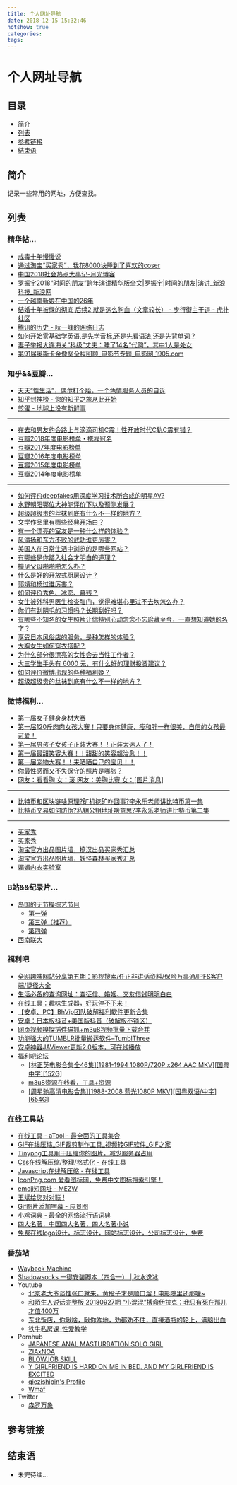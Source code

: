 ```yaml
---
title: 个人网址导航
date: 2018-12-15 15:32:46
notshow: true
categories:
tags:
---
```


# 个人网址导航

## 目录

- [简介](#简介)
- [列表](#列表)
- [参考链接](#参考链接)
- [结束语](#结束语)

## 简介

记录一些常用的网址，方便查找。

## 列表

### 精华帖...

- [戒毒十年慢慢说](http://doudoubbs.yxsyj.com/forum.php?mod=viewthread&tid=17838&page=1&authorid=5429)
- [通过淘宝“买家秀”，我花8000块睡到了喜欢的coser](http://www.sohu.com/a/270138940_115207)
- [中国2018社会热点大事记-月光博客](https://www.williamlong.info/archives/5567.html)
- [罗振宇2018“时间的朋友”跨年演讲精华版全文|罗振宇|时间的朋友|演讲_新浪科技_新浪网](http://tech.sina.com.cn/i/2019-01-01/doc-ihqhqcis2043090.shtml)
- [一个越南新娘在中国的26年](http://renjian.163.com/18/1123/14/E1A8RTTI000181RV.html "一个越南19岁少女被卖到了中国，做家务，生孩子，用她后来赚的钱偿还了父亲买她时花的钱。她的女儿记录了母亲被卖到中国这26年发生的故事。想不到当今的社会买新娘这种事在偏远地区如此平常，希望作者的文章能够引起社会关注。")
- [结婚十年被绿的彻底  后续2 就是这么狗血（文章较长） - 步行街主干道 - 虎扑社区](https://bbs.hupu.com/24236799.html "虎扑用户发布，写的很长，文采也不错。")
- [腾讯的历史 - 阮一峰的网络日志](http://www.ruanyifeng.com/blog/2018/12/tencent.html)
- [如何开始零基础学英语,是先学音标,还是先看语法,还是先背单词？](https://mp.weixin.qq.com/s/Ak_Me0a4ADrOISIeqj-iXQ)
- [妻子举报大连海关“科级”丈夫：睡了14名“代购”，其中1人是处女](https://weibo.com/ttarticle/p/show?id=2309404325189360998090)
- [第91届奥斯卡金像奖全程回顾_电影节专题_电影网_1905.com](http://www.1905.com/special/filmfest/91thoscars/)

### 知乎&&豆瓣...

- [天天“性生活”，偶尔打个胎，一个色情服务人员的自诉](https://zhuanlan.zhihu.com/p/36093761)
- [知乎封神榜 - 您的知乎之旅从此开始](http://www.zhihufans.com/index.php)
- [煎蛋 - 地球上没有新鲜事](http://jandan.net/new "煎蛋以译介方式传播网络新鲜资讯")
---
- [在去和男友约会路上与滴滴司机C震！性开放时代C轨C震有错？](https://www.douban.com/note/715956852/)
- [豆瓣2018年度电影榜单・携程冠名](https://movie.douban.com/annual/2018)
- [豆瓣2017年度电影榜单](https://movie.douban.com/annual/2017)
- [豆瓣2016年度电影榜单](https://movie.douban.com/annual2016)
- [豆瓣2015年度电影榜单](https://movie.douban.com/annual2015)
- [豆瓣2014年度电影榜单](https://movie.douban.com/review2014)
---
- [如何评价deepfakes用深度学习技术所合成的明星AV?](https://www.zhihu.com/question/264019472)
- [水野朝阳哪位大神能评价下以及预测发展？](https://www.zhihu.com/question/37161602 "美图欣赏：https://movie.douban.com/celebrity/1363672/")
- [超级超级贵的丝袜到底有什么不一样的地方？](https://www.zhihu.com/question/28753270 "为什么男人和女人都喜欢丝袜呢？首先是因为人类的的原始欲望，喜欢全身被覆盖。其次穿着丝袜能够展示身材，对男性是一种性暗示。")
- [文学作品里有哪些经典开场白？](https://www.zhihu.com/question/27884620)
- [有一个漂亮的室友是一种什么样的体验？](https://www.zhihu.com/question/37006507)
- [风清扬和东方不败的武功谁更厉害？](https://www.zhihu.com/question/20771438)
- [美国人在日常生活中浏览的是哪些网站？](https://www.zhihu.com/question/65992444)
- [有哪些是你踏入社会才明白的道理？](https://www.zhihu.com/question/51671791)
- [撞见父母啪啪啪怎么办？](https://www.zhihu.com/question/28870980)
- [什么是好的开放式厨房设计？](https://www.zhihu.com/question/31329403)
- [郭靖和杨过谁厉害？](https://www.zhihu.com/question/20247512)
- [如何评价秀色、冰恋、慕残？](https://www.zhihu.com/question/29874865)
- [女生被外科男医生检查肛门，觉得难堪心里过不去坎怎么办？](https://www.zhihu.com/question/25527623)
- [你们有刮阴毛的习惯吗？长期刮好吗？](https://www.zhihu.com/question/34942339)
- [有哪些不知名的女生照片让你特别心动念念不忘珍藏至今，一直想知道她的名字？](https://www.zhihu.com/question/267460120)
- [享受日本风俗店的服务，是种怎样的体验？](https://www.zhihu.com/question/36527695)
- [大胸女生如何穿衣搭配？](https://www.zhihu.com/question/26297181)
- [为什么部分很漂亮的女性会去当性工作者？](https://www.zhihu.com/question/29115889)
- [大三学生手头有 6000 元，有什么好的理财投资建议？](https://www.zhihu.com/question/19982269)
- [如何评价微博出现的各种福利姬？](https://www.zhihu.com/question/39689716)
- [超级超级贵的丝袜到底有什么不一样的地方？](https://www.zhihu.com/question/28753270)

### 微博福利...

- [第一届女子健身身材大赛](https://weibo.com/5998187176/H8ANUbDYU)
- [第一届120斤肉肉女孩大赛！只要身体健康，瘦和胖一样很美，自信的女孩最可爱！](https://weibo.com/5998187176/H6LFZdJ3K)
- [第一届男孩子女孩子正装大赛！！正装太迷人了！ ](https://weibo.com/5998187176/H3gQy0DSt "微博colouration前几天新开的主题，第一届男孩子女孩子正装大赛。这次玩起了制服诱惑，参加的美女们质量都不错哦。既然博主吸引了一帮美女粉丝，那么不管是比基尼还是正装，穿上去都好看咯。")
- [第一届最甜笑容大赛！！甜甜的笑容超治愈！！](https://weibo.com/5998187176/GFJtB7vVr)
- [第一届宠物大赛！！来晒晒自己的宝贝！！](https://weibo.com/5998187176/H6joz97Dc)
- [你最性感而又不失保守的照片是哪张？ ​​​​](https://weibo.com/1740806873/Guauhitiu)
- [网友：看看胸 女：滚 网友：美胸比赛 女：[图片消息] ](https://weibo.com/6514368732/Hgd5Qitmj)
---
- [比特币和区块链啥原理?矿机挖矿咋回事?李永乐老师讲比特币第一集](https://weibo.com/tv/v/HgaNTlNgG?fid=1034:4338546413377740)
- [比特币交易如何防伪?私钥公钥地址啥意思?李永乐老师讲比特币第二集](https://weibo.com/tv/v/HgkzP4q2d?fid=1034:4338921413505538)
---
- [买家秀](https://h5.m.taobao.com/ocean/privatenode/shop.html?sellerId=2193570902 "比如搜索商品关键字，找到商品卡片页中的店铺名称，复制名字中的连接，包含有店铺ID的一串数字,替换即可")
- [买家秀](https://h5.m.taobao.com/ocean/privatenode/shop.html?sellerId=50852803)
- [淘宝官方出品图片墙，撩汉出品买家秀汇总](https://h5.m.taobao.com/ocean/privatenode/shop.html?sellerId=673336836)
- [淘宝官方出品图片墙，妖怪森林买家秀汇总](https://h5.m.taobao.com/ocean/privatenode/shop.html?sellerId=109043255)
- [媚媚内衣实验室](https://market.m.taobao.com/apps/abs/9/41/index?wh_weex=true&pageId=6273&wx_navbar_hidden=true&wx_navbar_transparent=true&accountId=1994013081&content_id=217303897213)

### B站&&纪录片...

- <a href="javascript:void(0);" title="日文看不懂不要禁，打开弹幕看野生字幕组翻译。第一次见面就接吻，会坠入爱河吗。">岛国的无节操综艺节目</a>
    - [第一弹](https://www.bilibili.com/video/av17848815 "【第①弹】【高能预警/霓虹节目】刚见面就接吻的话，会迅速堕入爱河吗？职业选手就是不一般！_哔哩哔哩 (゜-゜)つロ 干杯~-bilibili")
    - [第三弹（推荐）](https://www.bilibili.com/video/av18666545 "【第③弹】【高能预警/霓虹节目】刚见面就接吻的话，会迅速堕入爱河吗？超辣女大学生vs肌肉男_哔哩哔哩 (゜-゜)つロ 干杯~-bilibili")
    - [第四弹](https://www.bilibili.com/video/av18718674 "【第④弹】【高能预警/霓虹节目】刚见面就接吻的话，会迅速堕入爱河吗？『职场同僚版』_哔哩哔哩 (゜-゜)つロ 干杯~-bilibili")
- [西南联大](https://v.qq.com/detail/f/fw4hh6seulgqm3k.html "讲述中国历史上一所传奇大学的历史。一所仅存八年的大学，却涵盖了中国当代在学术上的所有名人。")

### 福利吧

- [全网趣味网站分享第五期：影视搜索/任正非讲话资料/保险万事通/IPFS客户端/捷径大全](http://fulibus.net/website5.html)
- [生活必备的查询网址：查征信、婚姻、交友借钱明明白白](http://fulibus.net/zxgk.html)
- [在线工具：趣味生成器，好玩停不下来！](http://fulibus.net/shengchengqi.html)
- [【安卓、PC】BhVip团队破解福利软件更新合集](http://fulibus.net/bhvip.html)
- [安卓：日本版抖音+美国版抖音（破解版不锁区）](http://fulibus.net/tiktok.html)
- [网页视频嗅探插件猫抓+m3u8视频批量下载合并](http://fulibus.net/m3u8.html)
- [功能强大的TUMBLR批量搬运软件–TumblThree](http://fulibus.net/tumblthree.html)
- [安卓神器JAViewer更新2.0版本，可在线播放](http://fulibus.net/viewer.html)
- 福利吧论坛
    - [[林正英电影合集全46集][1981-1994 1080P/720P x264 AAC MKV][国粤中字][152G]](http://www.wnflb.com/thread-126092-1-1.html)
    - [m3u8资源在线看，工具+资源](http://www.wnflb.com/thread-125569-1-1.html)
    - [[周星驰高清电影合集][1988-2008 蓝光1080P MKV][国粤双语/中字][654G]](http://www.wnflb.com/thread-126140-1-1.html)

### 在线工具站

- [在线工具 - aTool - 最全面的工具集合](http://www.atool.org/)
- [GIF在线压缩_GIF裁剪制作工具_视频转GIF软件_GIF之家](https://tool.gifhome.com/)
- [Tinypng工具用于压缩你的图片，减少服务器占用](https://tinypng.com/ "或者https://tinyjpg.com/,方便各位压缩各种图片，压缩比例超过60%，完全免费！一次最多可压缩20张图片！")
- [Css在线解压缩/整理/格式化 - 在线工具](https://tool.lu/css/ "将复制好的css粘贴进去，点击压缩；压缩完成后，全选复制压缩后的css代码。")
- [Javascript在线解压缩 - 在线工具](https://tool.lu/js/ "将复制好的js 粘贴进去，点击净化；需要注意的是，有些js代码压缩后，会无效，所以请自行尝试！")
- [IconPng.com 爱看图标网，免费中文图标搜索引擎！](https://www.icontuku.com/ "收录了99832个免费的PPT图标ICON素材及网页设计图标资源，具有按分类、色系、标题、系列搜索图标的功能，帮助您以最快的速度找到喜欢的图标ICONS。")
- [emoji短网址 - MEZW](https://e.mezw.com/ "将普通网站的链接转换为emoji链接。emoji源自日本，中文称作表情符号，QQ、微信、iMessage等沟通中都会使用emoji。")
- [王斌给您对对联 !](https://ai.binwang.me/couplet/ "V2EX原贴：用深度学习做了一个自动对对联的系统(https://www.v2ex.com/t/401537?p=3)")
- [Gif图片添加字幕 - 应景图](http://www.yingjingtu.com/)
- [小鸡词典 - 最全的网络流行语词典](https://jikipedia.com/ "很多流行的词语还没有收录到各大词典，却可以在小鸡词典搜索到;不少词条搞笑无厘头，撰写词条还会获得红包。")
- [四大名著，中国四大名著，四大名著小说](http://www.sdmz.net/ "这是一个关于地理的网站，介绍了四大名著西游、三国、红楼、水壶中的地图、人物关系图等，电子地图还可以进行互动。")
- [免费在线logo设计，标志设计，网站标志设计，公司标志设计，免费](https://www.logoko.com.cn/ "强大的免费在线LOGO生成工具，输入品牌或名字，选择所在行业，系统会自动根据设定设计LOGO风格，当然你也可以后期修改。")

### 番茄站

- [Wayback Machine](https://web.archive.org/ "用于备份网络上所有网站的内容，包括网站内的其他链接url。它会扫描机会所有网站，并每隔一段时间对每个网站进行备份，存在它自己的服务器上。目前，它已经存储了600多亿条url。")
- [Shadowsocks 一键安装脚本（四合一）  |  秋水逸冰](https://teddysun.com/486.html)
- Youtube
    - [北京老大爷谈性张口就来，黄段子才是顺口溜！电影院里还那啥~](https://www.youtube.com/watch?v=wZsdOvwkfCY)
    - [和陌生人说话完整版 20180927期 “小混混”搏命伊拉克：我只有死在那儿才值400万](https://www.youtube.com/watch?v=USTtGV1Vyac&t=19s)
    - [东北饭店，你瞅啥，瞅你咋地，劝都劝不住，直接酒瓶的轮上，满脑出血](https://www.youtube.com/watch?v=DjYdo0dNW8Y)
    - [铁牛私房课-性爱教学](https://www.youtube.com/playlist?list=PLasRUr-dn8CkU7d7g8EpHIX9uVwqxxxGD)
- Pornhub
    - [JAPANESE ANAL MASTURBATION SOLO GIRL](https://www.pornhub.com/view_video.php?viewkey=ph5c51d89ae6c70)
    - [ZIAxNOA](https://www.pornhub.com/model/ziaxnoa)
    - [BLOWJOB SKILL](https://www.pornhub.com/view_video.php?viewkey=ph5c1b804ad3492)
    - [Y GIRLFRIEND IS HARD ON ME IN BED, AND MY GIRLFRIEND IS EXCITED](https://www.pornhub.com/view_video.php?viewkey=ph5ab787f0f0bc7)
    - [qiezishipin's Profile](https://www.pornhub.com/users/qiezishipin)
    - [Wmaf](https://cn.pornhub.com/video/search?search=wmaf)
- Twitter
    - [森罗万象](https://twitter.com/287076147/)

## 参考链接

## 结束语

- 未完待续...

